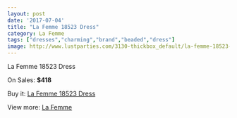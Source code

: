 ```yaml
---
layout: post
date: '2017-07-04'
title: "La Femme 18523 Dress"
category: La Femme
tags: ["dresses","charming","brand","beaded","dress"]
image: http://www.lustparties.com/3130-thickbox_default/la-femme-18523-dress.jpg
---
```

La Femme 18523 Dress

On Sales: **$418**
<a href="https://www.lustparties.com/en/la-femme/1026-la-femme-18523-dress.html"><amp-img layout="responsive" width="600" height="600" src="//www.lustparties.com/3130-thickbox_default/la-femme-18523-dress.jpg" alt="La Femme 18523 Dress 0" /></a>
<a href="https://www.lustparties.com/en/la-femme/1026-la-femme-18523-dress.html"><amp-img layout="responsive" width="600" height="600" src="//www.lustparties.com/3132-thickbox_default/la-femme-18523-dress.jpg" alt="La Femme 18523 Dress 1" /></a>
<a href="https://www.lustparties.com/en/la-femme/1026-la-femme-18523-dress.html"><amp-img layout="responsive" width="600" height="600" src="//www.lustparties.com/3131-thickbox_default/la-femme-18523-dress.jpg" alt="La Femme 18523 Dress 2" /></a>

Buy it: [La Femme 18523 Dress](https://www.lustparties.com/en/la-femme/1026-la-femme-18523-dress.html "La Femme 18523 Dress")

View more: [La Femme](https://www.lustparties.com/en/4-la-femme "La Femme")